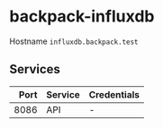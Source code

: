 # backpack-influxdb

Hostname `influxdb.backpack.test`

## Services

| Port | Service | Credentials
| ---: | ------- | -----------
| 8086 | API | -
